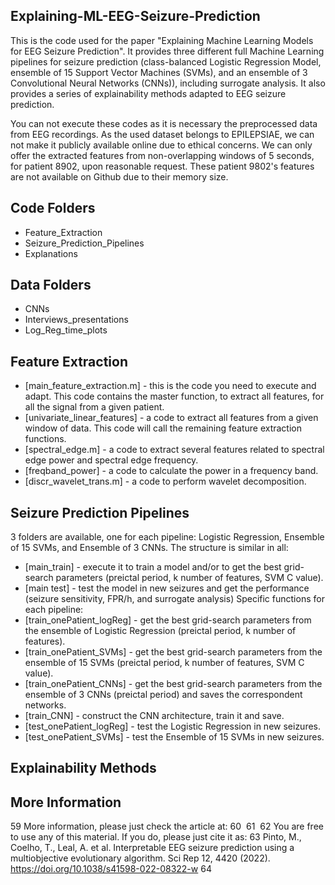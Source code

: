 ## Explaining-ML-EEG-Seizure-Prediction
This is the code used for the paper "Explaining Machine Learning Models for EEG Seizure Prediction". It provides three different full Machine Learning pipelines for seizure prediction (class-balanced Logistic Regression Model, ensemble of 15 Support Vector Machines (SVMs), and an ensemble of 3 Convolutional Neural Networks (CNNs)), including surrogate analysis. It also provides a series of explainability methods adapted to EEG seizure prediction.

You can not execute these codes as it is necessary the preprocessed data from EEG recordings. As the used dataset belongs to EPILEPSIAE, we can not make it publicly available online due to ethical concerns. We can only offer the extracted features from non-overlapping windows of 5 seconds, for patient 8902, upon reasonable request. These patient 9802's features are not available on Github due to their memory size.

## Code Folders
- Feature_Extraction
- Seizure_Prediction_Pipelines
- Explanations

## Data Folders
- CNNs
- Interviews_presentations
- Log_Reg_time_plots


## Feature Extraction
- [main_feature_extraction.m] - this is the code you need to execute and adapt. This code contains the master function, to extract all features, for all the signal from a given patient.
- [univariate_linear_features] - a code to extract all features from a given window of data. This code will call the remaining feature extraction functions.
- [spectral_edge.m] - a code to extract several features related to spectral edge power and spectral edge frequency.
- [freqband_power] - a code to calculate the power in a frequency band.
- [discr_wavelet_trans.m] - a code to perform wavelet decomposition.

## Seizure Prediction Pipelines
3 folders are available, one for each pipeline: Logistic Regression, Ensemble of 15 SVMs, and Ensemble of 3 CNNs. The structure is similar in all:
- [main_train] - execute it to train a model and/or to get the best grid-search parameters (preictal period, k number of features, SVM C value).
- [main test] - test the model in new seizures and get the performance (seizure sensitivity, FPR/h, and surrogate analysis)
Specific functions for each pipeline:
- [train_onePatient_logReg] - get the best grid-search parameters from the ensemble of Logistic Regression (preictal period, k number of features).
- [train_onePatient_SVMs] - get the best grid-search parameters from the ensemble of 15 SVMs (preictal period, k number of features, SVM C value).
- [train_onePatient_CNNs] - get the best grid-search parameters from the ensemble of 3 CNNs (preictal period) and saves the correspondent networks.
- [train_CNN] - construct the CNN architecture, train it and save.
- [test_onePatient_logReg] - test the Logistic Regression in new seizures.
- [test_onePatient_SVMs] - test the Ensemble of 15 SVMs in new seizures.
## Explainability Methods



## More Information
59
More information, please just check the article at:
60
​
61
​
62
You are free to use any of this material. If you do, please just cite it as:
63
Pinto, M., Coelho, T., Leal, A. et al. Interpretable EEG seizure prediction using a multiobjective evolutionary algorithm. Sci Rep 12, 4420 (2022). https://doi.org/10.1038/s41598-022-08322-w
64
​
